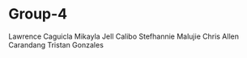 # Group-4

Lawrence Caguicla
Mikayla Jell Calibo
Stefhannie Malujie
Chris Allen Carandang
Tristan Gonzales
